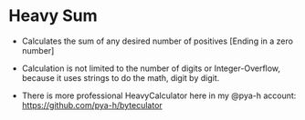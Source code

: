 # Heavy Sum
* Calculates the sum of any desired number of positives [Ending in a zero number]
* Calculation is not limited to the number of digits or Integer-Overflow, because it uses strings
   to do the math, digit by digit.

* There is more professional HeavyCalculator here in my @pya-h account:
    https://github.com/pya-h/byteculator